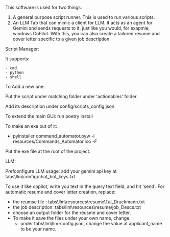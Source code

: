 This software is used for two things:
1. A general purpose script runner. This is used to run various scripts.
2. An LLM Tab that can mimic a client for LLM. It acts as an agent for Gemini and sends requests to it, just like you would, for exapmle, windows CoPilot.
   With this, you can also create a tailored resume and cover letter specific to a given job description.

Script Manager:

It supports:

    - cmd   
    - python    
    - shell
    
To Add a new one:

Put the script under matching folder under
'actionables' folder.

Add its description under
config/scripts_config.json

To extend the main GUI:
run poetry install

To make an exe out of it:

 -  pyinstaller command_automator.pyw -i resources/Commands_Automator.ico -F


Put the exe file at the root of the
project.

LLM:

Prefconfigure LLM usage:
add your gemini api key at tabs\llm\config\chat_bot_keys.txt

To use it like copilot, write you text in the query text field, and hit 'send'.
For automatic resume and cover letter creation, replace:
 - the reumse file : tabs\llm\resources\resume\Tal_Druckmann.txt
 - the job description: tabs\llm\resources\resume\job_Descs.txt
 - choose an output folder for the reusme and cover letter.
 - To make it save the files under your own name, change:
     -  under tabs\llm\llm-config.json, change the value at applicant_name to be your name.
